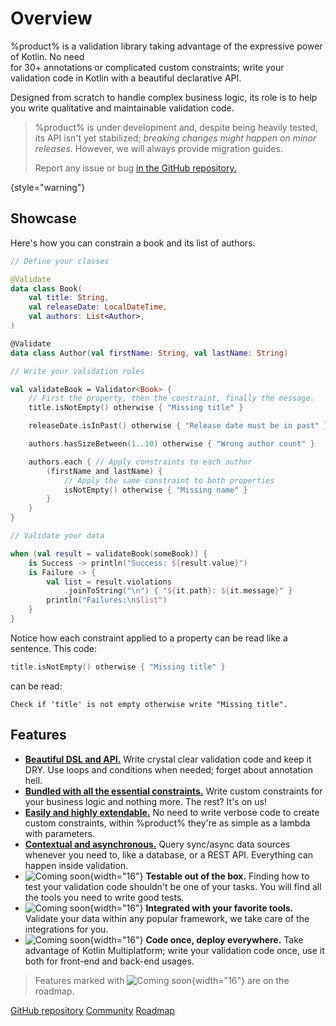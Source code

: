 # Overview

%product% is a validation library taking advantage of the expressive power of Kotlin. No need \
for 30+ annotations or complicated custom constraints; write your validation code in Kotlin with a beautiful declarative
API.

Designed from scratch to handle complex business logic, its role is to help you write qualitative and maintainable
validation code.

> %product% is under development and, despite being heavily tested, its API isn't yet stabilized; _breaking changes
> might happen on minor releases._ However, we will always provide migration guides.
>
> Report any issue or bug <a href="%github_product_url%/issues">in the GitHub repository.</a>

{style="warning"}

## Showcase

Here's how you can constrain a book and its list of authors.

```kotlin
// Define your classes

@Validate
data class Book(
    val title: String,
    val releaseDate: LocalDateTime,
    val authors: List<Author>,
)

@Validate
data class Author(val firstName: String, val lastName: String)

// Write your validation rules

val validateBook = Validator<Book> {
    // First the property, then the constraint, finally the message.
    title.isNotEmpty() otherwise { "Missing title" }

    releaseDate.isInPast() otherwise { "Release date must be in past" }

    authors.hasSizeBetween(1..10) otherwise { "Wrong author count" }

    authors.each { // Apply constraints to each author
        (firstName and lastName) {
            // Apply the same constraint to both properties
            isNotEmpty() otherwise { "Missing name" }
        }
    }
}

// Validate your data

when (val result = validateBook(someBook)) {
    is Success -> println("Success: ${result.value}")
    is Failure -> {
        val list = result.violations
            .joinToString("\n") { "${it.path}: ${it.message}" }
        println("Failures:\n$list")
    }
}
```

Notice how each constraint applied to a property can be read like a sentence. This code:

```kotlin
title.isNotEmpty() otherwise { "Missing title" }
```

can be read:

```text
Check if 'title' is not empty otherwise write "Missing title".
```

## Features

- [**Beautiful DSL and API.**](harness-the-dsl.md) Write crystal clear validation code and keep it <tooltip term="DRY">
  DRY</tooltip>. Use loops and conditions when needed; forget about annotation hell.
- [**Bundled with all the essential constraints.**](apply-constraints.md#built-in-constraints) Write custom constraints
  for your business logic and nothing more. The rest? It's on us!
- [**Easily and highly extendable.**](extend.md) No need to write verbose code to create custom constraints, within
  %product% they're as simple as a lambda with parameters.
- [**Contextual and asynchronous.**](use-external-sources.md) Query sync/async data sources whenever you need to, like a
  database, or a REST API. Everything can happen inside validation.
- ![Coming soon](clock.png){width="16"} **Testable out of the box.** Finding how to test your validation code shouldn't
  be one of your tasks. You will find all the tools you need to write good tests.
- ![Coming soon](clock.png){width="16"} **Integrated with your favorite tools.** Validate your data within any popular
  framework, we take care of the integrations for you.
- ![Coming soon](clock.png){width="16"} **Code once, deploy everywhere.** Take advantage of Kotlin Multiplatform; write
  your validation code once, use it both for front-end and back-end usages.

> Features marked with ![Coming soon](clock.png){width="16"} are on the roadmap.

<seealso style="cards">
  <category ref="external">
    <a href="%github_product_url%">GitHub repository</a>
    <a href="%github_product_url%/discussions">Community</a>
    <a href="%roadmap_url%">Roadmap</a>
  </category>
</seealso>
